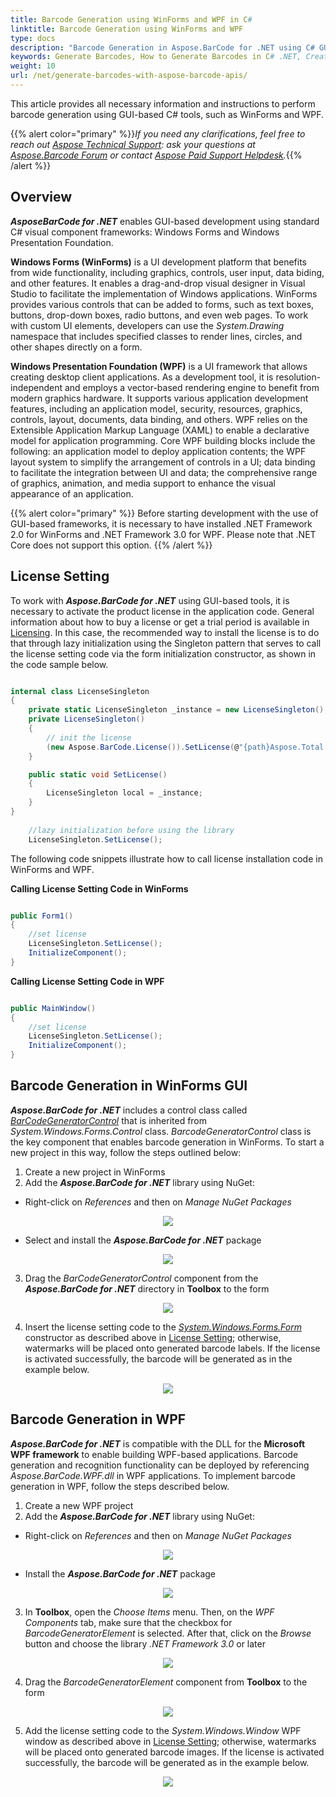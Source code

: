 ```yaml
---
title: Barcode Generation using WinForms and WPF in C#
linktitle: Barcode Generation using WinForms and WPF
type: docs
description: "Barcode Generation in Aspose.BarCode for .NET using C# GUI-based frameworks: Windows Forms and WPF"
keywords: Generate Barcodes, How to Generate Barcodes in C# .NET, Create Barcodes in WinForms, Generate Barcode WPF, C# Framework, Aspose.BarCode for .NET
weight: 10
url: /net/generate-barcodes-with-aspose-barcode-apis/
---
```

This article provides all necessary information and instructions to perform barcode generation using GUI-based C# tools, such as WinForms and WPF.

{{% alert color="primary" %}}*If you need any clarifications, feel free to reach out [Aspose Technical Support](/barcode/net/technical-support/): ask your questions at [Aspose.Barcode Forum](https://forum.aspose.com/c/barcode/13) or contact [Aspose Paid Support Helpdesk](https://helpdesk.aspose.com/).*{{% /alert %}}

## Overview
***AsposeBarCode for .NET*** enables GUI-based development using standard C# visual component frameworks: Windows Forms and Windows Presentation Foundation.  

**Windows Forms (WinForms)** is a UI development platform that benefits from wide functionality, including graphics, controls, user input, data biding, and other features. It enables a drag-and-drop visual designer in Visual Studio to facilitate the implementation of Windows applications. WinForms provides various controls that can be added to forms, such as text boxes, buttons, drop-down boxes, radio buttons, and even web pages. To work with custom UI elements, developers can use the *System.Drawing* namespace that includes specified classes to render lines, circles, and other shapes directly on a form.  
  
**Windows Presentation Foundation (WPF)** is a UI framework that allows creating desktop client applications. As a development tool, it is resolution-independent and employs a vector-based rendering engine to benefit from modern graphics hardware. It supports various application development features, including an application model, security, resources, graphics, controls, layout, documents, data binding, and others. WPF relies on the Extensible Application Markup Language (XAML) to enable a declarative model for application programming. Core WPF building blocks include the following: an application model to deploy application contents; the WPF layout system to simplify the arrangement of controls in a UI; data binding to facilitate the integration between UI and data; the comprehensive range of graphics, animation, and media support to enhance the visual appearance of an application.  

{{% alert color="primary" %}} 
Before starting development with the use of GUI-based frameworks, it is necessary to have installed .NET Framework 2.0 for WinForms and .NET Framework 3.0 for WPF. Please note that .NET Core does not support this option.
{{% /alert %}} 

## License Setting

To work with ***Aspose.BarCode for .NET*** using GUI-based tools, it is necessary to activate the product license in the application code. General information about how to buy a license or get a trial period is available in [Licensing](/barcode/net/licensing/). <a name="licensesetting"></a>
In this case, the recommended way to install the license is to do that through lazy initialization using the Singleton pattern that serves to call the license setting code via the form initialization constructor, as shown in the code sample below.  

``` csharp

internal class LicenseSingleton
{
    private static LicenseSingleton _instance = new LicenseSingleton();
    private LicenseSingleton()
    {
        // init the license
        (new Aspose.BarCode.License()).SetLicense(@"{path}Aspose.Total.Product.Family.lic");
    }

    public static void SetLicense()
    {
        LicenseSingleton local = _instance;
    }
}
	
	//lazy initialization before using the library
	LicenseSingleton.SetLicense();

```

The following code snippets illustrate how to call license installation code in WinForms and WPF.  

**Calling License Setting Code in WinForms**
  
``` csharp

public Form1()
{
    //set license
	LicenseSingleton.SetLicense();
    InitializeComponent();
}

```

**Calling License Setting Code in WPF**
  
``` csharp

public MainWindow()
{
    //set license
    LicenseSingleton.SetLicense();
    InitializeComponent();
}

```

## Barcode Generation in WinForms GUI
***Aspose.BarCode for .NET*** includes a control class called [*BarCodeGeneratorControl*](https://reference.aspose.com/barcode/net/aspose.barcode.windows.forms/barcodegeneratorcontrol) that is inherited from *System.Windows.Forms.Control* class. *BarcodeGeneratorControl* class is the key component that enables barcode generation in WinForms. To start a new project in this way, follow the steps outlined below:
1. Create a new project in WinForms
2. Add the ***Aspose.BarCode for .NET*** library using NuGet:
- Right-click on *References* and then on *Manage NuGet Packages*
     
<p align="center"> <img src="winforms_01.png"> </p> 
  
- Select and install the ***Aspose.BarCode for .NET*** package
  
<p align="center"> <img src="winforms_02.png"> </p>
     
3. Drag the *BarCodeGeneratorControl* component from the ***Aspose.BarCode for .NET*** directory in **Toolbox** to the form 
  
<p align="center"> <img src="winforms_03.png"> </p>  
  
4. Insert the license setting code to the [*System.Windows.Forms.Form*](https://docs.microsoft.com/en-us/dotnet/api/system.windows.forms.form.-ctor?view=netframework-4.8) constructor as described above in [License Setting](#licensesetting); otherwise, watermarks will be placed onto generated barcode labels. If the license is activated successfully, the barcode will be generated as in the example below.  
  
<p align="center"> <img src="winforms_04.png"> </p>
  
## Barcode Generation in WPF

***Aspose.BarCode for .NET*** is compatible with the DLL for the **Microsoft WPF framework** to enable building WPF-based applications. Barcode generation and recognition functionality can be deployed by referencing *Aspose.BarCode.WPF.dll* in WPF applications. To implement barcode generation in WPF, follow the steps described below.  
1. Create a new WPF project
2. Add the ***Aspose.BarCode for .NET*** library using NuGet:
- Right-click on *References* and then on *Manage NuGet Packages*  
     
<p align="center"> <img src="wpf_01.png"> </p>  
     
- Install the ***Aspose.BarCode for .NET*** package
     
<p align="center"> <img src="wpf_02.png"> </p>
     
3. In **Toolbox**, open the *Choose Items* menu. Then, on the *WPF Components* tab, make sure that the checkbox for *BarcodeGeneratorElement* is selected. After that, click on the *Browse* button and choose the library *.NET Framework 3.0* or later  
<p align="center"> <img src="wpf_03.png"> </p>  
    
4. Drag the *BarcodeGeneratorElement* component from **Toolbox** to the form  
  
<p align="center"> <img src="wpf_04.png"> </p>  
    
5. Add the license setting code to the *System.Windows.Window* WPF window as described above in [License Setting](#licensesetting); otherwise, watermarks will be placed onto generated barcode images. If the license is activated successfully, the barcode will be generated as in the example below.  
  
<p align="center"> <img src="wpf_05.png"> </p>   

